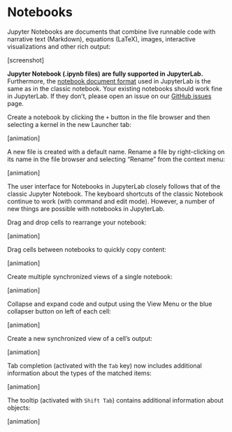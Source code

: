 
# Notebooks

Jupyter Notebooks are documents that combine live runnable code with narrative
text (Markdown), equations (LaTeX), images, interactive visualizations and other
rich output:

[screenshot]

**Jupyter Notebook (.ipynb files) are fully supported in JupyterLab.**
Furthermore, the [notebook document
format](http://nbformat.readthedocs.io/en/latest/) used in JupyterLab is the
same as in the classic notebook. Your existing notebooks should work fine in
JupyterLab. If they don’t, please open an issue on our [GitHub
issues](https://github.com/jupyterlab/jupyterlab/issues) page.

Create a notebook by clicking the `+` button in the file browser and then
selecting a kernel in the new Launcher tab:

[animation]

A new file is created with a default name. Rename a file by right-clicking on
its name in the file browser and selecting “Rename” from the context menu:

[animation]

The user interface for Notebooks in JupyterLab closely follows that of the
classic Jupyter Notebook. The keyboard shortcuts of the classic Notebook
continue to work (with command and edit mode). However, a number of new things
are possible with notebooks in JupyterLab.

Drag and drop cells to rearrange your notebook:

[animation]

Drag cells between notebooks to quickly copy content:

[animation]

Create multiple synchronized views of a single notebook:

[animation]

Collapse and expand code and output using the View Menu or the blue collapser
button on left of each cell:

[animation]

Create a new synchronized view of a cell’s output:

[animation]

Tab completion (activated with the `Tab` key) now includes additional
information about the types of the matched items:

[animation]

The tooltip (activated with `Shift Tab`) contains additional information about
objects:

[animation]
